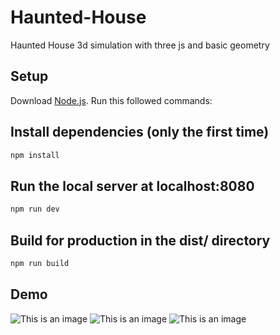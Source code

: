 # Haunted-House
Haunted House 3d simulation with three js and basic geometry
 
## Setup
Download [Node.js](https://nodejs.org/en/download/).
Run this followed commands:

## Install dependencies (only the first time)
```sh
npm install
```
## Run the local server at localhost:8080
```sh
npm run dev
```
## Build for production in the dist/ directory
```sh
npm run build
```
## Demo 
![This is an image](https://github.com/wroetoshaw/Haunted-House/tree/main/static/demo/1.png)
![This is an image](https://github.com/wroetoshaw/Haunted-House/tree/main/static/demo/2.png)
![This is an image](https://github.com/wroetoshaw/Haunted-House/tree/main/static/demo/3.png)




